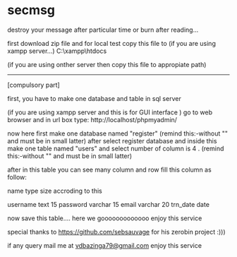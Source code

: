 # secmsg
destroy your message after particular time or burn after reading...

first download zip file and for local test copy this file to
(if you are using xampp server...)
C:\xampp\htdocs

(if you are using onther server then copy this file to appropiate path)

**************************************************************
[compulsory part]

first, you have to make one database and table in sql server 

(if you are using xampp server and this is  for GUI interface )
go to web browser and in url box type:
http://localhost/phpmyadmin/

now here first make one database named "register"   (remind this:-without "" and must be in small latter)
after select register database and inside this make one table named "users" and select number of column is 4 .
(remind this:-without "" and must be in small latter)

after in this table you can see many column and row fill this column as follow:

name          type      size accroding to this

username     text       15
password     varchar    15
email        varchar    20
trn_date     date       

now save this table....
here we gooooooooooooo enjoy this service 

special thanks to https://github.com/sebsauvage for his zerobin project
:)))

if any query mail me at vdbazinga79@gmail.com
enjoy this service

